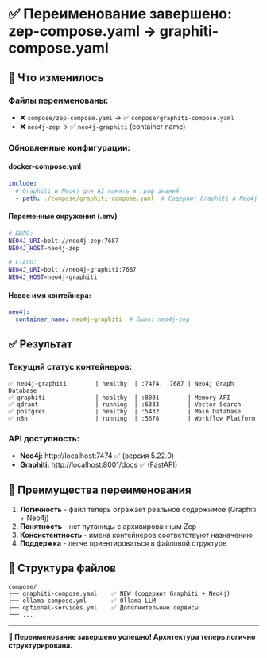 # ✅ Переименование завершено: zep-compose.yaml → graphiti-compose.yaml

## 🔄 Что изменилось

### **Файлы переименованы:**
- ❌ `compose/zep-compose.yaml` → ✅ `compose/graphiti-compose.yaml`
- ❌ `neo4j-zep` → ✅ `neo4j-graphiti` (container name)

### **Обновленные конфигурации:**

#### **docker-compose.yml**
```yaml
include:
  # Graphiti и Neo4j для AI память и граф знаний
  - path: ./compose/graphiti-compose.yaml  # Содержит Graphiti и Neo4j (бывший zep-compose.yaml)
```

#### **Переменные окружения (.env)**
```bash
# БЫЛО:
NEO4J_URI=bolt://neo4j-zep:7687
NEO4J_HOST=neo4j-zep

# СТАЛО:
NEO4J_URI=bolt://neo4j-graphiti:7687
NEO4J_HOST=neo4j-graphiti
```

#### **Новое имя контейнера:**
```yaml
neo4j:
  container_name: neo4j-graphiti  # Было: neo4j-zep
```

## ✅ Результат

### **Текущий статус контейнеров:**
```
✅ neo4j-graphiti        | healthy  | :7474, :7687 | Neo4j Graph Database
✅ graphiti              | healthy  | :8001        | Memory API  
✅ qdrant                | running  | :6333        | Vector Search
✅ postgres              | healthy  | :5432        | Main Database
✅ n8n                   | running  | :5678        | Workflow Platform
```

### **API доступность:**
- **Neo4j:** http://localhost:7474 ✅ (версия 5.22.0)
- **Graphiti:** http://localhost:8001/docs ✅ (FastAPI)

## 🎯 Преимущества переименования

1. **Логичность** - файл теперь отражает реальное содержимое (Graphiti + Neo4j)
2. **Понятность** - нет путаницы с архивированным Zep
3. **Консистентность** - имена контейнеров соответствуют назначению
4. **Поддержка** - легче ориентироваться в файловой структуре

## 📁 Структура файлов

```
compose/
├── graphiti-compose.yaml    ✅ NEW (содержит Graphiti + Neo4j)
├── ollama-compose.yml       ✅ Ollama LLM
├── optional-services.yml    ✅ Дополнительные сервисы
└── ...
```

---

**🎉 Переименование завершено успешно! Архитектура теперь логично структурирована.**
